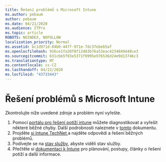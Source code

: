 ```yaml
---
title: Řešení problémů s Microsoft Intune
ms.author: pebaum
author: pebaum
ms.date: 04/21/2020
ms.audience: ITPro
ms.topic: article
ROBOTS: NOINDEX, NOFOLLOW
localization_priority: Normal
ms.assetid: bc1d971d-84b0-447f-971e-7dc37ebeb5af
ms.openlocfilehash: 916ce1fa20f8f12483b76a53eac4234849d48ce3
ms.sourcegitcommit: 631cbb5f03e5371f0995e976536d24e9d13746c3
ms.translationtype: MT
ms.contentlocale: cs-CZ
ms.lasthandoff: 04/22/2020
ms.locfileid: "43733443"
---
```

# <a name="troubleshoot-issues-with-microsoft-intune"></a>Řešení problémů s Microsoft Intune

Zkontrolujte níže uvedené zdroje a problém nyní vyřešte.
  
1. Pomocí [portálu pro řešení potíží intune](https://devicemanagement.microsoft.com/#blade/Microsoft_Intune_DeviceSettings/TroubleshootBlade) můžete diagnostikovat a vyřešit některé běžné chyby. Další podrobnosti naleznete v [tomto](https://docs.microsoft.com/intune/help-desk-operators) dokumentu.  
2. Projděte [si Intune TechNet ](https://social.technet.microsoft.com/forums/home?forum=microsoftintuneprod)a najděte odpovědi a řešení běžných problémů.  
3. Podívejte se na [stav služby,](https://portal.office.com/AdminPortal/Home#/servicehealth) abyste viděli stav služby.   
4. Přečtěte si [dokumentaci k Intune](https://docs.microsoft.com/intune/) pro plánování, postupy, články o řešení potíží a další informace. 